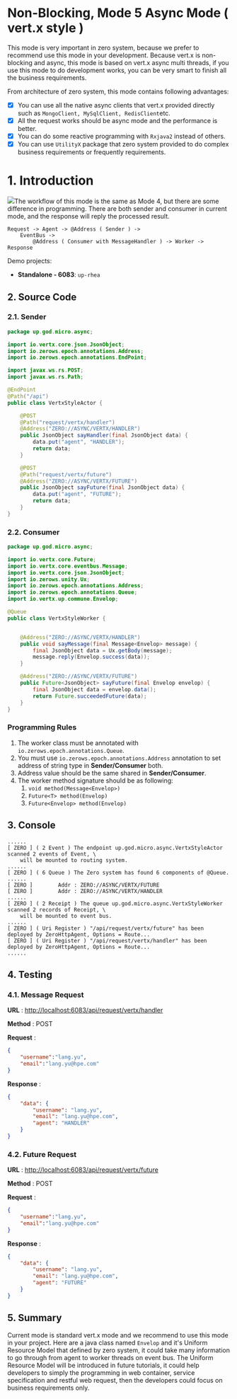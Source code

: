 # Non-Blocking, Mode 5 Async Mode \( vert.x style \)

This mode is very important in zero system, because we prefer to recommend use this mode in your development. Because
vert.x is non-blocking and async, this mode is based on vert.x async multi threads, if you use this mode to do
development works, you can be very smart to finish all the business requirements.

From architecture of zero system, this mode contains following advantages:

* [x] You can use all the native async clients that vert.x provided directly such
  as `MongoClient, MySqlClient, RedisClient`etc.
* [x] All the request works should be async mode and the performance is better.
* [x] You can do some reactive programming with `Rxjava2` instead of others.
* [x] You can use `UtilityX` package that zero system provided to do complex business requirements or frequently
  requirements.

# 1. Introduction

![](/doc/image/request-mode5.png)The workflow of this mode is the same as Mode 4, but there are some difference in
programming. There are both sender and consumer in current mode, and the response will reply the processed result.

```
Request -> Agent -> @Address ( Sender ) -> 
    EventBus -> 
        @Address ( Consumer with MessageHandler ) -> Worker -> Response
```

Demo projects:

* **Standalone - 6083**: `up-rhea`

## 2. Source Code

### 2.1. Sender

```java
package up.god.micro.async;

import io.vertx.core.json.JsonObject;
import io.zerows.epoch.annotations.Address;
import io.zerows.epoch.annotations.EndPoint;

import javax.ws.rs.POST;
import javax.ws.rs.Path;

@EndPoint
@Path("/api")
public class VertxStyleActor {

    @POST
    @Path("request/vertx/handler")
    @Address("ZERO://ASYNC/VERTX/HANDLER")
    public JsonObject sayHandler(final JsonObject data) {
        data.put("agent", "HANDLER");
        return data;
    }

    @POST
    @Path("request/vertx/future")
    @Address("ZERO://ASYNC/VERTX/FUTURE")
    public JsonObject sayFuture(final JsonObject data) {
        data.put("agent", "FUTURE");
        return data;
    }
}
```

### 2.2. Consumer

```java
package up.god.micro.async;

import io.vertx.core.Future;
import io.vertx.core.eventbus.Message;
import io.vertx.core.json.JsonObject;
import io.zerows.unity.Ux;
import io.zerows.epoch.annotations.Address;
import io.zerows.epoch.annotations.Queue;
import io.vertx.up.commune.Envelop;

@Queue
public class VertxStyleWorker {


    @Address("ZERO://ASYNC/VERTX/HANDLER")
    public void sayMessage(final Message<Envelop> message) {
        final JsonObject data = Ux.getBody(message);
        message.reply(Envelop.success(data));
    }

    @Address("ZERO://ASYNC/VERTX/FUTURE")
    public Future<JsonObject> sayFuture(final Envelop envelop) {
        final JsonObject data = envelop.data();
        return Future.succeededFuture(data);
    }
}
```

### Programming Rules

1. The worker class must be annotated with `io.zerows.epoch.annotations.Queue`.
2. You must use `io.zerows.epoch.annotations.Address` annotation to set address of string type in **Sender/Consumer** both.
3. Address value should be the same shared in **Sender/Consumer**.
4. The worker method signature should be as following:
    1. `void method(Message<Envelop>)`
    2. `Future<T> method(Envelop)`
    3. `Future<Envelop> method(Envelop)`

## 3. Console

```shell
......
[ ZERO ] ( 2 Event ) The endpoint up.god.micro.async.VertxStyleActor scanned 2 events of Event, \
    will be mounted to routing system.
......
[ ZERO ] ( 6 Queue ) The Zero system has found 6 components of @Queue.
......
[ ZERO ]        Addr : ZERO://ASYNC/VERTX/FUTURE
[ ZERO ]        Addr : ZERO://ASYNC/VERTX/HANDLER
......
[ ZERO ] ( 2 Receipt ) The queue up.god.micro.async.VertxStyleWorker scanned 2 records of Receipt, \
    will be mounted to event bus.
......
[ ZERO ] ( Uri Register ) "/api/request/vertx/future" has been deployed by ZeroHttpAgent, Options = Route...
[ ZERO ] ( Uri Register ) "/api/request/vertx/handler" has been deployed by ZeroHttpAgent, Options = Route...
......
```

## 4. Testing

### 4.1. Message Request

**URL** : [http://localhost:6083/api/request/vertx/handler](http://localhost:6083/api/request/vertx/handler)

**Method** : POST

**Request** :

```json
{
    "username":"lang.yu",
    "email":"lang.yu@hpe.com"
}
```

**Response** :

```json
{
    "data": {
        "username": "lang.yu",
        "email": "lang.yu@hpe.com",
        "agent": "HANDLER"
    }
}
```

### 4.2. Future Request

**URL** : [http://localhost:6083/api/request/vertx/future](http://localhost:6083/api/request/vertx/future)

**Method** : POST

**Request** :

```json
{
    "username":"lang.yu",
    "email":"lang.yu@hpe.com"
}
```

**Response** :

```json
{
    "data": {
        "username": "lang.yu",
        "email": "lang.yu@hpe.com",
        "agent": "FUTURE"
    }
}
```

## 5. Summary

Current mode is standard vert.x mode and we recommend to use this mode in your project. Here are a java class
named `Envelop` and it's Uniform Resource Model that defined by zero system, it could take many information to go
through from agent to worker threads on event bus. The Uniform Resource Model will be introduced in future tutorials, it
could help developers to simply the programming in web container, service specification and restful web request, then
the developers could focus on business requirements only.


